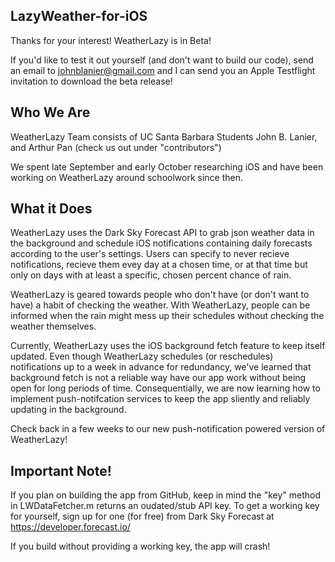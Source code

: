 ## LazyWeather-for-iOS

Thanks for your interest! WeatherLazy is in Beta!

If you'd like to test it out yourself (and don't want to build our code), send an email to johnblanier@gmail.com and I can send you an Apple Testflight invitation to download the beta release!

## Who We Are

WeatherLazy Team consists of UC Santa Barbara Students John B. Lanier, and Arthur Pan (check us out under "contributors")

We spent late September and early October researching iOS and have been working on WeatherLazy around schoolwork since then.

## What it Does

WeatherLazy uses the Dark Sky Forecast API to grab json weather data in the background and schedule iOS notifications containing daily forecasts according to the user's settings. Users can specify to never recieve notifications, recieve them evey day at a chosen time, or at that time but only on days with at least a specific, chosen percent chance of rain.

WeatherLazy is geared towards people who don't have (or don't want to have) a habit of checking the weather. With WeatherLazy, people can be informed when the rain might mess up their schedules without checking the weather themselves.

Currently, WeatherLazy uses the iOS background fetch feature to keep itself updated. Even though WeatherLazy schedules (or reschedules) notifications up to a week in advance for redundancy, we've learned that background fetch is not a reliable way have our app work without being open for long periods of time. Consequentially, we are now learning how to implement push-notifcation services to keep the app sliently and reliably updating in the background.

Check back in a few weeks to our new push-notification powered version of WeatherLazy!

## Important Note!

If you plan on building the app from GitHub, keep in mind the  "key" method in LWDataFetcher.m returns an oudated/stub API key. To get a working key for yourself, sign up for one (for free) from Dark Sky Forecast at https://developer.forecast.io/

If you build without providing a working key, the app will crash!
